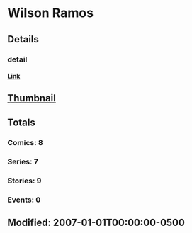 # Wilson  Ramos 
## Details
### detail
#### [Link](http://marvel.com/comics/creators/4554/wilson_ramos?utm_campaign=apiRef&utm_source=225578a89fc76f3d20fbffda5d17a88d)
## [Thumbnail](http://i.annihil.us/u/prod/marvel/i/mg/b/40/image_not_available.jpg)
## Totals
### Comics: 8
### Series: 7
### Stories: 9
### Events: 0
## Modified: 2007-01-01T00:00:00-0500